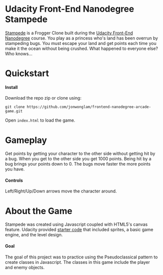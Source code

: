 Udacity Front-End Nanodegree Stampede
===============================

[Stampede](https://github.com/jonwonglam/frontend-nanodegree-arcade-game) is a Frogger Clone built during the [Udacity Front-End Nanodegree](https://www.udacity.com/course/front-end-web-developer-nanodegree--nd001) course. You play as a princess who's land has been overrun by stampeding bugs. You must escape your land and get points each time you make it the ocean without being crushed. What happened to everyone else? Who knows...

# Quickstart

#### Install
Download the repo zip or clone using:

`git clone https://github.com/jonwonglam/frontend-nanodegree-arcade-game.git`

Open `index.html` to load the game.

# Gameplay
Get points by getting your character to the other side without getting hit by a bug. When you get to the other side you get 1000 points. Being hit by a bug brings your points down to 0. The bugs move faster the more points you have.

#### Controls
Left/Right/Up/Down arrows move the character around.

# About the Game
Stampede was created using Javascript coupled with HTML5's canvas feature. Udacity provided [starter code](https://github.com/udacity/frontend-nanodegree-arcade-game) that included sprites, a basic game engine, and the level design. 

#### Goal
The goal of this project was to practice using the Pseudoclassical pattern to create classes in Javascript. The classes in this game include the player and enemy objects.
